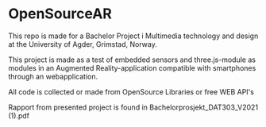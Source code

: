 # OpenSourceAR
This repo is made for a Bachelor Project i Multimedia technology and design at the University of Agder, Grimstad, Norway.

This project is made as a test of embedded sensors and three.js-module as modules in an Augmented Reality-application compatible with smartphones through an webapplication.

All code is collected or made from OpenSource Libraries or free WEB API's

Rapport from presented project is found in Bachelorprosjekt_DAT303_V2021 (1).pdf


